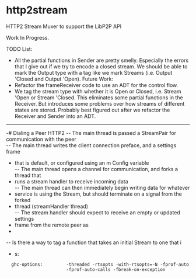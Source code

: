 # http2stream
HTTP2 Stream Muxer to support the LibP2P API

Work In Progress.

TODO List:
- All the partial functions in Sender are pretty smelly. Especially the errors that I give out if we try to encode a closed stream. We should be able to mark the Output type with a tag like we mark Streams (i.e. Output 'Closed and Output 'Open).
Future Work:
- Refactor the frameReceiver code to use an ADT for the control flow.
- We tag the stream type with whether it is Open or Closed, i.e. Stream 'Open or Stream 'Closed. This eliminates some partial functions in the Receiver. But introduces some problems over how streams of different states are stored. Probably best figured out after we refactor the Receiver and Sender into an ADT.

---

-# Dialing a Peer HTTP2	
-- The main thread is passed a StreamPair for communication with the peer	
-- The main thread writes the client connection preface, and a settings frame	
-  that is default, or configured using an m Config variable	
-- The main thread opens a channel for communication, and forks a thread that	
-  runs a stream handler to receive incoming data	
-- The main thread can then immediately begin writing data for whatever	
-  service is using the Stream, but should terminate on a signal from the forked	
-  thread (streamHandler thread)	
-- The stream handler should expect to receive an empty or updated settings	
-  frame from the remote peer as	
-	
-- Is there a way to tag a function that takes an initial Stream to one that i	
-  s:

```
  ghc-options:         -threaded -rtsopts -with-rtsopts=-N -fprof-auto
                       -fprof-auto-calls -fbreak-on-exception
```
